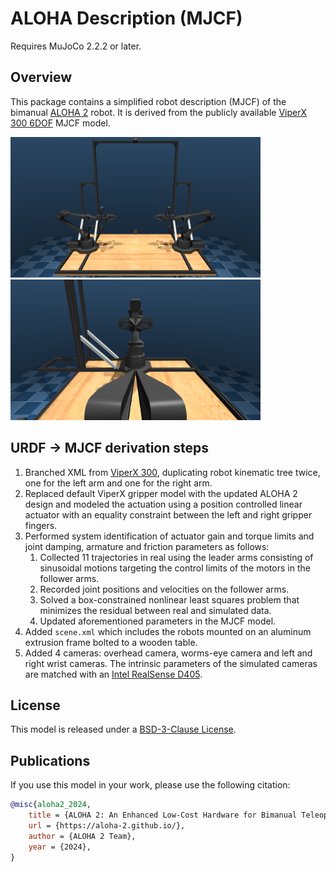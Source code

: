 # ALOHA Description (MJCF)

Requires MuJoCo 2.2.2 or later.

## Overview

This package contains a simplified robot description (MJCF) of the bimanual [ALOHA 2](https://aloha-2.github.io/) robot. It is derived from the publicly available [ViperX 300 6DOF](https://github.com/google-deepmind/mujoco_menagerie/tree/main/trossen_vx300s) MJCF model.

<p float="left">
  <img src="aloha.png" width="400">
  <img src="aloha_wrist.png" width="400">
</p>

## URDF → MJCF derivation steps

1. Branched XML from [ViperX 300](../trossen_vx300s/), duplicating robot kinematic tree twice, one for the left arm and one for the right arm.
2. Replaced default ViperX gripper model with the updated ALOHA 2 design and modeled the actuation using a position controlled linear actuator with an equality constraint between the left and right gripper fingers.
3. Performed system identification of actuator gain and torque limits and joint damping, armature and friction parameters as follows:
    1. Collected 11 trajectories in real using the leader arms consisting of sinusoidal motions targeting the control limits of the motors in the follower arms.
    2. Recorded joint positions and velocities on the follower arms.
    3. Solved a box-constrained nonlinear least squares problem that minimizes the residual between real and simulated data.
    4. Updated aforementioned parameters in the MJCF model.
4. Added `scene.xml` which includes the robots mounted on an aluminum extrusion frame bolted to a wooden table.
5. Added 4 cameras: overhead camera, worms-eye camera and left and right wrist cameras. The intrinsic parameters of the simulated cameras are matched with an [Intel RealSense D405](https://www.intelrealsense.com/depth-camera-d405/).

## License

This model is released under a [BSD-3-Clause License](LICENSE).

## Publications

If you use this model in your work, please use the following citation:

```bibtex
@misc{aloha2_2024,
    title = {ALOHA 2: An Enhanced Low-Cost Hardware for Bimanual Teleoperation},
    url = {https://aloha-2.github.io/},
    author = {ALOHA 2 Team},
    year = {2024},
}
```
